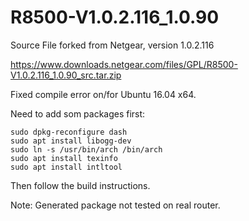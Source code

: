 # R8500-V1.0.2.116_1.0.90

Source File forked from Netgear, version 1.0.2.116

https://www.downloads.netgear.com/files/GPL/R8500-V1.0.2.116_1.0.90_src.tar.zip

Fixed compile error on/for Ubuntu 16.04 x64.

Need to add som packages first:
```
sudo dpkg-reconfigure dash
sudo apt install libogg-dev
sudo ln -s /usr/bin/arch /bin/arch
sudo apt install texinfo
sudo apt install intltool
```

Then follow the build instructions.

Note: Generated package not tested on real router.
